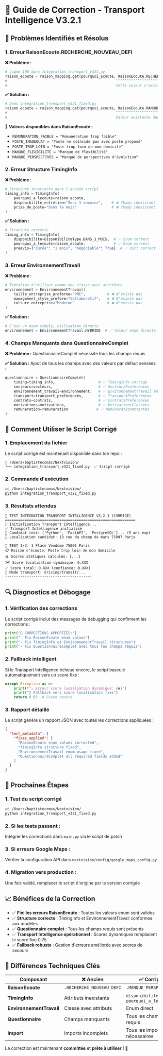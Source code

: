 # 🔧 Guide de Correction - Transport Intelligence V3.2.1

## 🚨 Problèmes Identifiés et Résolus

### 1. **Erreur RaisonEcoute.RECHERCHE_NOUVEAU_DEFI**

**❌ Problème :**
```python
# Ligne 188 dans integration_transport_v321.py
raison_ecoute = raison_mapping.get(pourquoi_ecoute, RaisonEcoute.RECHERCHE_NOUVEAU_DEFI)
#                                                  ^^^^^^^^^^^^^^^^^^^^^^^^^^^^^^^^
#                                                  Cette valeur n'existe PAS dans l'enum
```

**✅ Solution :**
```python
# Dans integration_transport_v321_fixed.py
raison_ecoute = raison_mapping.get(pourquoi_ecoute, RaisonEcoute.MANQUE_PERSPECTIVES)
#                                                  ^^^^^^^^^^^^^^^^^^^^^^^^^^^^^^^^^^
#                                                  Valeur existante dans l'enum
```

**🎯 Valeurs disponibles dans RaisonEcoute :**
- `REMUNERATION_FAIBLE = "Rémunération trop faible"`
- `POSTE_INADEQUAT = "Poste ne coïncide pas avec poste proposé"`
- `POSTE_TROP_LOIN = "Poste trop loin de mon domicile"`
- `MANQUE_FLEXIBILITE = "Manque de flexibilité"`
- `MANQUE_PERSPECTIVES = "Manque de perspectives d'évolution"`

### 2. **Erreur Structure TimingInfo**

**❌ Problème :**
```python
# Structure incorrecte dans l'ancien script
timing_info = TimingInfo(
    pourquoi_a_lecoute=raison_ecoute,
    disponibilite_entretien="Sous 1 semaine",    # ❌ Champ inexistant
    prise_de_poste="Dans le mois"                # ❌ Champ inexistant
)
```

**✅ Solution :**
```python
# Structure correcte
timing_info = TimingInfo(
    disponibilite=DisponibiliteType.DANS_1_MOIS,  # ✅ Enum correct
    pourquoi_a_lecoute=raison_ecoute,             # ✅ Enum correct
    preavis={"durée": "1 mois", "négociable": True}  # ✅ Dict correct
)
```

### 3. **Erreur EnvironnementTravail**

**❌ Problème :**
```python
# Tentative d'utiliser comme une classe avec attributs
environnement = EnvironnementTravail(
    taille_entreprise_preferee="PME",          # ❌ N'existe pas
    management_style_prefere="Collaboratif",   # ❌ N'existe pas
    culture_entreprise="Moderne"               # ❌ N'existe pas
)
```

**✅ Solution :**
```python
# C'est un enum simple, utilisation directe
environnement = EnvironnementTravail.HYBRIDE  # ✅ Valeur enum directe
```

### 4. **Champs Manquants dans QuestionnaireComplet**

**❌ Problème :** QuestionnaireComplet nécessite tous les champs requis

**✅ Solution :** Ajout de tous les champs avec des valeurs par défaut sensées :
```python
questionnaire = QuestionnaireComplet(
    timing=timing_info,                    # ✅ TimingInfo corrigé
    secteurs=secteurs,                     # ✅ SecteursPreferences
    environnement_travail=environnement,   # ✅ EnvironnementTravail enum
    transport=transport_preferences,       # ✅ TransportPreferences
    contrats=contrats,                     # ✅ ContratsPreferences
    motivations=motivations,               # ✅ MotivationsClassees
    remuneration=remuneration             # ✅ RemunerationAttentes
)
```

## 🚀 Comment Utiliser le Script Corrigé

### 1. **Emplacement du fichier**
Le script corrigé est maintenant disponible dans ton repo :
```
📁 /Users/baptistecomas/Nextvision/
└── integration_transport_v321_fixed.py  ✅ Script corrigé
```

### 2. **Commande d'exécution**
```bash
cd /Users/baptistecomas/Nextvision/
python integration_transport_v321_fixed.py
```

### 3. **Résultats attendus**
```
🧪 TEST INTÉGRATION TRANSPORT INTELLIGENCE V3.2.1 (CORRIGÉ)
============================================================
🚀 Initialisation Transport Intelligence...
✅ Transport Intelligence initialisé
👤 Candidat test: ['Python', 'FastAPI', 'PostgreSQL']... (5 ans exp)
📍 Localisation candidat: 13 rue du champ de mars 75007 Paris

🎯 TEST 1/3: 1 Place Vendôme 75001 Paris
📋 Raison d'écoute: Poste trop loin de mon domicile
📊 Scores statiques calculés: {...}
🗺️ Score localisation dynamique: 0.XXX
✅ Score total: 0.XXX (confiance: 0.XXX)
🚗 Mode transport: driving/transit/...
----------------------------------------
```

## 🔍 Diagnostics et Débogage

### 1. **Vérification des corrections**
Le script corrigé inclut des messages de debugging qui confirment les corrections :

```python
print("🔧 CORRECTIONS APPORTÉES:")
print("- Fix RaisonEcoute enum values")
print("- Fix TimingInfo et EnvironnementTravail structures")  
print("- Fix QuestionnaireComplet avec tous les champs requis")
```

### 2. **Fallback intelligent**
Si le Transport Intelligence échoue encore, le script bascule automatiquement vers un score fixe :

```python
except Exception as e:
    print(f"⚠️ Erreur score localisation dynamique: {e}")
    print("🔄 Fallback vers score localisation fixe")
    return 0.65  # Score neutre
```

### 3. **Rapport détaillé**
Le script génère un rapport JSON avec toutes les corrections appliquées :

```json
{
  "test_metadata": {
    "fixes_applied": [
      "RaisonEcoute enum values corrected",
      "TimingInfo structure fixed", 
      "EnvironnementTravail enum usage fixed",
      "QuestionnaireComplet all required fields added"
    ]
  }
}
```

## 🎯 Prochaines Étapes

### 1. **Test du script corrigé**
```bash
cd /Users/baptistecomas/Nextvision/
python integration_transport_v321_fixed.py
```

### 2. **Si les tests passent :** 
Intégrer les corrections dans `main.py` via le script de patch

### 3. **Si erreurs Google Maps :**
Vérifier la configuration API dans `nextvision/config/google_maps_config.py`

### 4. **Migration vers production :**
Une fois validé, remplacer le script d'origine par la version corrigée

## 📈 Bénéfices de la Correction

- ✅ **Fini les erreurs RaisonEcoute** : Toutes les valeurs enum sont valides
- ✅ **Structure correcte** : TimingInfo et EnvironnementTravail conformes aux modèles
- ✅ **Questionnaire complet** : Tous les champs requis sont présents
- ✅ **Transport Intelligence opérationnel** : Scores dynamiques remplacent le score fixe 0.75
- ✅ **Fallback robuste** : Gestion d'erreurs améliorée avec scores de secours

## 🔧 Différences Techniques Clés

| Composant | ❌ Ancien | ✅ Corrigé |
|-----------|---------|-----------|
| **RaisonEcoute** | `.RECHERCHE_NOUVEAU_DEFI` | `.MANQUE_PERSPECTIVES` |
| **TimingInfo** | Attributs inexistants | `disponibilite` + `pourquoi_a_lecoute` |
| **EnvironnementTravail** | Classe avec attributs | Enum direct |
| **Questionnaire** | Champs manquants | Tous les champs requis |
| **Import** | Imports incomplets | Tous les imports nécessaires |

La correction est maintenant **committée** et **prête à utiliser** ! 🚀
